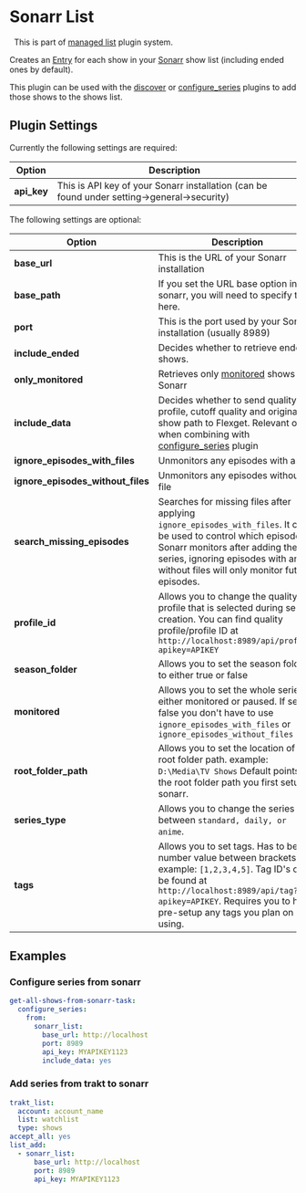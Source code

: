 # Sonarr List
<div class="alert alert-success" role="info">
  
  <span class="glyphicon glyphicon glyphicon-cog"></span>
  &nbsp; This is part of [managed list](/Plugins/List) plugin system.
</div>

Creates an [Entry](/Entry) for each show in your [Sonarr](https://sonarr.tv/) show list (including ended ones by default).

This plugin can be used with the [discover](/Plugins/discover) or [configure_series](/Plugins/configure_series) plugins to add those shows to the shows list.

## Plugin Settings
Currently the following settings are required:


|  Option  |  Description 
| --- | --- |
| **api_key** | This is API key of your Sonarr installation (can be found under setting->general->security)   |

The following settings are optional:


|  Option  |  Description  | Default
| --- | --- |--- |
| **base_url** | This is the URL of your Sonarr installation| `http://localhost`.  |
| **base_path** | If you set the URL base option in sonarr, you will need to specify that here. | |
| **port** | This is the port used by your Sonarr installation (usually 8989)| `80`  |
| **include_ended** |  Decides whether to retrieve ended shows. | True  |
| **only_monitored** |  Retrieves only [monitored](https://github.com/Sonarr/Sonarr/wiki/Monitoring-Series-and-Episodes) shows on Sonarr|False  |
| **include_data** |  Decides whether to send quality profile, cutoff quality and original show path to Flexget. Relevant only when combining with  [configure_series](https://flexget.com/wiki/Plugins/configure_series) plugin | False
| **ignore_episodes_with_files** | Unmonitors any episodes with a file|False |
| **ignore_episodes_without_files** | Unmonitors any episodes without a file| False | 
| **search_missing_episodes**  | Searches for missing files after applying `ignore_episodes_with_files`. It can be used to control which episodes Sonarr monitors after adding the series, ignoring episodes with and without files will only monitor future episodes.| True |
| **profile_id**  | Allows you to change the quality profile that is selected during series creation. You can find quality profile/profile ID at `http://localhost:8989/api/profile?apikey=APIKEY`|1 |
| **season_folder**  | Allows you to set the season folder to either true or false| False |
| **monitored**  | Allows you to set the whole series to either monitored or paused. If set to false you don't have to use `ignore_episodes_with_files` or `ignore_episodes_without_files`| True |
| **root_folder_path**  | Allows you to set the location of the root folder path. example: `D:\Media\TV Shows` Default points to the root folder path you first setup in sonarr. |
| **series_type**  | Allows you to change the series type between `standard, daily, or anime`.|`standard` |
| **tags**  | Allows you to set tags. Has to be a number value between brackets like example: `[1,2,3,4,5]`. Tag ID's can be found at `http://localhost:8989/api/tag?apikey=APIKEY`. Requires you to have pre-setup any tags you plan on using. | [0] (not passing any tags) |
  
## Examples

### Configure series from sonarr

```yaml
get-all-shows-from-sonarr-task:
  configure_series:
    from:
      sonarr_list:
        base_url: http://localhost
        port: 8989
        api_key: MYAPIKEY1123
        include_data: yes
```

### Add series from trakt to sonarr
```yaml
trakt_list:
  account: account_name
  list: watchlist
  type: shows
accept_all: yes
list_add:
  - sonarr_list:
      base_url: http://localhost
      port: 8989
      api_key: MYAPIKEY1123
```
